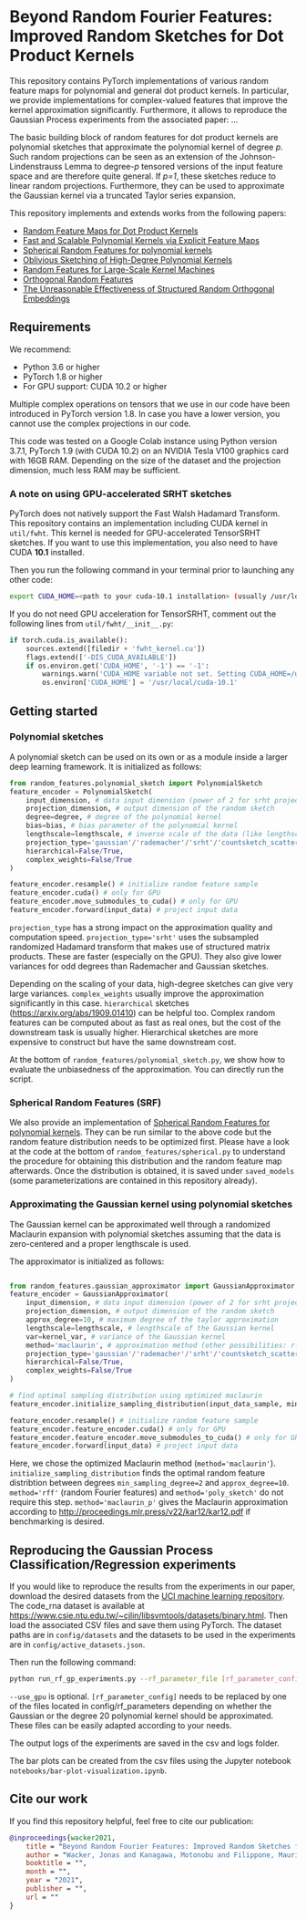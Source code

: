 # Beyond Random Fourier Features: Improved Random Sketches for Dot Product Kernels

This repository contains PyTorch implementations of various random feature maps for polynomial and general dot product kernels. In particular, we provide implementations for complex-valued features that improve the kernel approximation significantly.
Furthermore, it allows to reproduce the Gaussian Process experiments from the associated paper: ...

The basic building block of random features for dot product kernels are polynomial sketches that approximate the polynomial kernel of degree *p*. Such random projections can be seen as an extension of the Johnson-Lindenstrauss Lemma to degree-*p* tensored versions of the input feature space and are therefore quite general. If *p=1*, these sketches reduce to linear random projections. Furthermore, they can be used to approximate the Gaussian kernel via a truncated Taylor series expansion.

This repository implements and extends works from the following papers:

* [Random Feature Maps for Dot Product Kernels](http://proceedings.mlr.press/v22/kar12/kar12.pdf)
* [Fast and Scalable Polynomial Kernels via
Explicit Feature Maps](https://chbrown.github.io/kdd-2013-usb/kdd/p239.pdf)
* [Spherical Random Features for polynomial kernels](https://papers.nips.cc/paper/2015/file/f7f580e11d00a75814d2ded41fe8e8fe-Paper.pdf)
* [Oblivious Sketching of High-Degree Polynomial Kernels](https://arxiv.org/abs/1909.01410)
* [Random Features for Large-Scale Kernel Machines](https://people.eecs.berkeley.edu/~brecht/papers/07.rah.rec.nips.pdf)
* [Orthogonal Random Features](https://papers.nips.cc/paper/2016/file/53adaf494dc89ef7196d73636eb2451b-Paper.pdf)
* [The Unreasonable Effectiveness of Structured
Random Orthogonal Embeddings](https://arxiv.org/pdf/1703.00864.pdf)

## Requirements

We recommend:

* Python 3.6 or higher
* PyTorch 1.8 or higher
* For GPU support: CUDA 10.2 or higher

Multiple complex operations on tensors that we use in our code have been introduced in PyTorch version 1.8.
In case you have a lower version, you cannot use the complex projections in our code.

This code was tested on a Google Colab instance using Python version 3.7.1, PyTorch 1.9 (with CUDA 10.2) on an NVIDIA Tesla V100 graphics card with 16GB RAM. Depending on the size of the dataset and the projection dimension, much less RAM may be sufficient.

### A note on using GPU-accelerated SRHT sketches

PyTorch does not natively support the Fast Walsh Hadamard Transform. This repository contains an implementation including CUDA kernel in `util/fwht`. This kernel is needed for GPU-accelerated TensorSRHT sketches.
If you want to use this implementation, you also need to have CUDA **10.1** installed.

Then you run the following command in your terminal prior to launching any other code:

```sh
export CUDA_HOME=<path to your cuda-10.1 installation> (usually /usr/local/cuda-10.1)
```

If you do not need GPU acceleration for TensorSRHT, comment out the following lines from `util/fwht/__init__.py`:

```python
if torch.cuda.is_available():
    sources.extend([filedir + 'fwht_kernel.cu'])
    flags.extend(['-DIS_CUDA_AVAILABLE'])
    if os.environ.get('CUDA_HOME', '-1') == '-1':
        warnings.warn('CUDA_HOME variable not set. Setting CUDA_HOME=/usr/local/cuda-10.1...',)
        os.environ['CUDA_HOME'] = '/usr/local/cuda-10.1'
```

## Getting started

### Polynomial sketches

A polynomial sketch can be used on its own or as a module inside a larger deep learning framework.
It is initialized as follows:

```python
from random_features.polynomial_sketch import PolynomialSketch
feature_encoder = PolynomialSketch(
    input_dimension, # data input dimension (power of 2 for srht projection_type)
    projection_dimension, # output dimension of the random sketch
    degree=degree, # degree of the polynomial kernel
    bias=bias, # bias parameter of the polynomial kernel
    lengthscale=lengthscale, # inverse scale of the data (like lengthscale for Gaussian kernel)
    projection_type='gaussian'/'rademacher'/'srht'/'countsketch_scatter',
    hierarchical=False/True,
    complex_weights=False/True
)

feature_encoder.resample() # initialize random feature sample
feature_encoder.cuda() # only for GPU
feature_encoder.move_submodules_to_cuda() # only for GPU
feature_encoder.forward(input_data) # project input data
```

`projection_type` has a strong impact on the approximation quality and computation speed. `projection_type='srht'` uses the subsampled randomized Hadamard transform that makes use of structured matrix products. These are faster (especially on the GPU). They also give lower variances for odd degrees than Rademacher and Gaussian sketches.

Depending on the scaling of your data, high-degree sketches can give very large variances. `complex_weights` usually improve the approximation significantly in this case. `hierarchical` sketches (<https://arxiv.org/abs/1909.01410>) can be helpful too.
Complex random features can be computed about as fast as real ones, but the cost of the downstream task is usually higher. Hierarchical sketches are more expensive to construct but have the same downstream cost.

At the bottom of `random_features/polynomial_sketch.py`, we show how to evaluate the unbiasedness of the approximation. You can directly run the script.

### Spherical Random Features (SRF)

We also provide an implementation of [Spherical Random Features for polynomial kernels](https://papers.nips.cc/paper/2015/file/f7f580e11d00a75814d2ded41fe8e8fe-Paper.pdf). They can be run similar to the above code but the random feature distribution needs to be optimized first. Please have a look at the code at the bottom of `random_features/spherical.py` to understand the procedure for obtaining this distribution and the random feature map afterwards. Once the distribution is obtained, it is saved under `saved_models` (some parameterizations are contained in this repository already).

### Approximating the Gaussian kernel using polynomial sketches

The Gaussian kernel can be approximated well through a randomized Maclaurin expansion with polynomial sketches assuming that the data is zero-centered and a proper lengthscale is used.

The approximator is initialized as follows:

```python

from random_features.gaussian_approximator import GaussianApproximator
feature_encoder = GaussianApproximator(
    input_dimension, # data input dimension (power of 2 for srht projection_type)
    projection_dimension, # output dimension of the random sketch
    approx_degree=10, # maximum degree of the taylor approximation
    lengthscale=lengthscale, # lengthscale of the Gaussian kernel
    var=kernel_var, # variance of the Gaussian kernel
    method='maclaurin', # approximation method (other possibilities: rff/poly_sketch)
    projection_type='gaussian'/'rademacher'/'srht'/'countsketch_scatter',
    hierarchical=False/True,
    complex_weights=False/True
)

# find optimal sampling distribution using optimized maclaurin
feature_encoder.initialize_sampling_distribution(input_data_sample, min_sampling_degree=2)

feature_encoder.resample() # initialize random feature sample
feature_encoder.feature_encoder.cuda() # only for GPU
feature_encoder.feature_encoder.move_submodules_to_cuda() # only for GPU
feature_encoder.forward(input_data) # project input data
```

Here, we chose the optimized Maclaurin method (`method='maclaurin'`).
`initialize_sampling_distribution` finds the optimal random feature distribtion between degrees `min_sampling_degree=2` and `approx_degree=10`. `method='rff'` (random Fourier features) and `method='poly_sketch'` do not require this step.
`method='maclaurin_p'` gives the Maclaurin approximation according to <http://proceedings.mlr.press/v22/kar12/kar12.pdf> if benchmarking is desired.

## Reproducing the Gaussian Process Classification/Regression experiments

If you would like to reproduce the results from the experiments in our paper, download the desired datasets from the [UCI machine learning repository](https://archive.ics.uci.edu/). The code_rna dataset is available at <https://www.csie.ntu.edu.tw/~cjlin/libsvmtools/datasets/binary.html>. Then load the associated CSV files and save them using PyTorch. The dataset paths are in `config/datasets` and the datasets to be used in the experiments are in `config/active_datasets.json`.

Then run the following command:

```sh
python run_rf_gp_experiments.py --rf_parameter_file [rf_parameter_config] --datasets_file config/active_datasets.json --use_gpu
```

`--use_gpu` is optional. `[rf_parameter_config]` needs to be replaced by one of the files located in config/rf_parameters depending on whether the Gaussian or the degree 20 polynomial kernel should be approximated. These files can be easily adapted according to your needs.

The output logs of the experiments are saved in the csv and logs folder.

The bar plots can be created from the csv files using the Jupyter notebook `notebooks/bar-plot-visualization.ipynb`.

## Cite our work

If you find this repository helpful, feel free to cite our publication:

```bibtex
@inproceedings{wacker2021,
    title = "Beyond Random Fourier Features: Improved Random Sketches for Dot Product Kernels",
    author = "Wacker, Jonas and Kanagawa, Motonobu and Filippone, Maurizio",
    booktitle = "",
    month = "",
    year = "2021",
    publisher = "",
    url = ""
}
```

